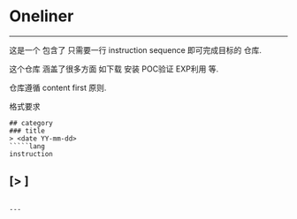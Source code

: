 # Oneliner
---
这是一个 包含了 只需要一行 instruction sequence 即可完成目标的 仓库.

这个仓库 涵盖了很多方面 如下载 安装 POC验证 EXP利用 等.

仓库遵循 content first 原则.

格式要求
```
## category
### title
> <date YY-mm-dd>
`````lang
instruction
`````
> <author>
[> <mail>]
---
```

---
